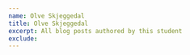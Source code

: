 ```yaml
---
name: Olve Skjeggedal
title: Olve Skjeggedal
excerpt: All blog posts authored by this student
exclude:
---
```

